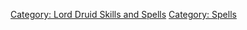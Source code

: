 [Category: Lord Druid Skills and
Spells](Category:_Lord_Druid_Skills_and_Spells "wikilink") [Category:
Spells](Category:_Spells "wikilink")
